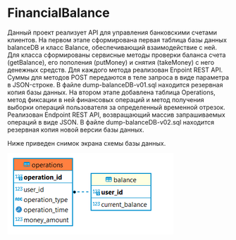 # FinancialBalance
Данный проект реализует API для управления банковскими счетами клиентов.
На первом этапе сформирована первая таблица базы данных balanceDB и класс Balance, обеспечивающий взаимодействие с ней.
Для класса сформированы сервисные методы проверки баланса счета (getBalance), его пополения (putMoney) и снятия (takeMoney) с него денежных средств.
Для каждого метода реализован Enpoint REST API. Суммы для методов POST передаются в теле запроса в виде параметра в JSON-строке.
В файле dump-balanceDB-v01.sql находится резервная копия базы данных.
На втором этапе добавлена таблица Operations, метод фиксации в ней финансовых операций и метод получения выборки операций пользователя за определенный временной отрезок. Реализован Endpoint REST API, возвращающий массив запрашиваемых операций в виде JSON. В файле dump-balanceDB-v02.sql находится резервная копия новой версии базы данных.


Ниже приведен снимок экрана схемы базы данных.

![Alt text](/initial_db_diag.png?raw=true "Database diagram")

